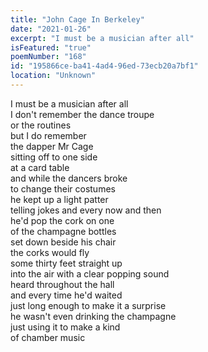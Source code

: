 ```yaml
---
title: "John Cage In Berkeley"
date: "2021-01-26"
excerpt: "I must be a musician after all"
isFeatured: "true"
poemNumber: "168"
id: "195866ce-ba41-4ad4-96ed-73ecb20a7bf1"
location: "Unknown"
---
```


I must be a musician after all  
I don't remember the dance troupe  
or the routines  
but I do remember  
the dapper Mr Cage  
sitting off to one side  
at a card table  
and while the dancers broke  
to change their costumes  
he kept up a light patter  
telling jokes and every now and then  
he'd pop the cork on one  
of the champagne bottles  
set down beside his chair  
the corks would fly  
some thirty feet straight up  
into the air with a clear popping sound  
heard throughout the hall  
and every time he'd waited  
just long enough to make it a surprise  
he wasn't even drinking the champagne  
just using it to make a kind  
of chamber music
